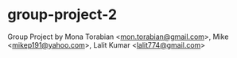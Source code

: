 # group-project-2
Group Project by Mona Torabian &lt;mon.torabian@gmail.com>, Mike &lt;mikep191@yahoo.com>, Lalit Kumar &lt;lalit774@gmail.com>

